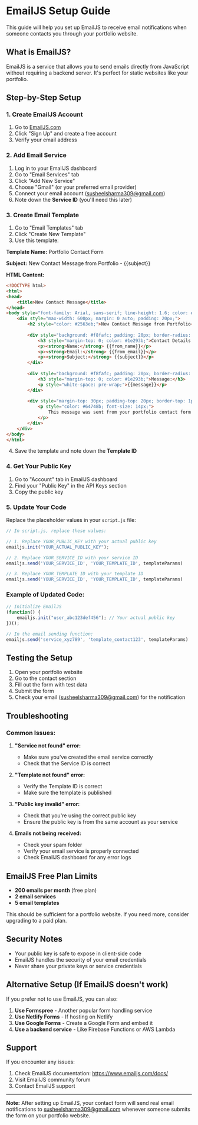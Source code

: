 # EmailJS Setup Guide

This guide will help you set up EmailJS to receive email notifications when someone contacts you through your portfolio website.

## What is EmailJS?

EmailJS is a service that allows you to send emails directly from JavaScript without requiring a backend server. It's perfect for static websites like your portfolio.

## Step-by-Step Setup

### 1. Create EmailJS Account

1. Go to [EmailJS.com](https://www.emailjs.com/)
2. Click "Sign Up" and create a free account
3. Verify your email address

### 2. Add Email Service

1. Log in to your EmailJS dashboard
2. Go to "Email Services" tab
3. Click "Add New Service"
4. Choose "Gmail" (or your preferred email provider)
5. Connect your email account (susheelsharma309@gmail.com)
6. Note down the **Service ID** (you'll need this later)

### 3. Create Email Template

1. Go to "Email Templates" tab
2. Click "Create New Template"
3. Use this template:

**Template Name:** Portfolio Contact Form

**Subject:** New Contact Message from Portfolio - {{subject}}

**HTML Content:**
```html
<!DOCTYPE html>
<html>
<head>
    <title>New Contact Message</title>
</head>
<body style="font-family: Arial, sans-serif; line-height: 1.6; color: #333;">
    <div style="max-width: 600px; margin: 0 auto; padding: 20px;">
        <h2 style="color: #2563eb;">New Contact Message from Portfolio</h2>
        
        <div style="background: #f8fafc; padding: 20px; border-radius: 8px; margin: 20px 0;">
            <h3 style="margin-top: 0; color: #1e293b;">Contact Details:</h3>
            <p><strong>Name:</strong> {{from_name}}</p>
            <p><strong>Email:</strong> {{from_email}}</p>
            <p><strong>Subject:</strong> {{subject}}</p>
        </div>
        
        <div style="background: #f8fafc; padding: 20px; border-radius: 8px; margin: 20px 0;">
            <h3 style="margin-top: 0; color: #1e293b;">Message:</h3>
            <p style="white-space: pre-wrap;">{{message}}</p>
        </div>
        
        <div style="margin-top: 30px; padding-top: 20px; border-top: 1px solid #e2e8f0;">
            <p style="color: #64748b; font-size: 14px;">
                This message was sent from your portfolio contact form at {{to_email}}
            </p>
        </div>
    </div>
</body>
</html>
```

4. Save the template and note down the **Template ID**

### 4. Get Your Public Key

1. Go to "Account" tab in EmailJS dashboard
2. Find your "Public Key" in the API Keys section
3. Copy the public key

### 5. Update Your Code

Replace the placeholder values in your `script.js` file:

```javascript
// In script.js, replace these values:

// 1. Replace YOUR_PUBLIC_KEY with your actual public key
emailjs.init("YOUR_ACTUAL_PUBLIC_KEY");

// 2. Replace YOUR_SERVICE_ID with your service ID
emailjs.send('YOUR_SERVICE_ID', 'YOUR_TEMPLATE_ID', templateParams)

// 3. Replace YOUR_TEMPLATE_ID with your template ID
emailjs.send('YOUR_SERVICE_ID', 'YOUR_TEMPLATE_ID', templateParams)
```

### Example of Updated Code:

```javascript
// Initialize EmailJS
(function() {
    emailjs.init("user_abc123def456"); // Your actual public key
})();

// In the email sending function:
emailjs.send('service_xyz789', 'template_contact123', templateParams)
```

## Testing the Setup

1. Open your portfolio website
2. Go to the contact section
3. Fill out the form with test data
4. Submit the form
5. Check your email (susheelsharma309@gmail.com) for the notification

## Troubleshooting

### Common Issues:

1. **"Service not found" error:**
   - Make sure you've created the email service correctly
   - Check that the Service ID is correct

2. **"Template not found" error:**
   - Verify the Template ID is correct
   - Make sure the template is published

3. **"Public key invalid" error:**
   - Check that you're using the correct public key
   - Ensure the public key is from the same account as your service

4. **Emails not being received:**
   - Check your spam folder
   - Verify your email service is properly connected
   - Check EmailJS dashboard for any error logs

## EmailJS Free Plan Limits

- **200 emails per month** (free plan)
- **2 email services**
- **5 email templates**

This should be sufficient for a portfolio website. If you need more, consider upgrading to a paid plan.

## Security Notes

- Your public key is safe to expose in client-side code
- EmailJS handles the security of your email credentials
- Never share your private keys or service credentials

## Alternative Setup (If EmailJS doesn't work)

If you prefer not to use EmailJS, you can also:

1. **Use Formspree** - Another popular form handling service
2. **Use Netlify Forms** - If hosting on Netlify
3. **Use Google Forms** - Create a Google Form and embed it
4. **Use a backend service** - Like Firebase Functions or AWS Lambda

## Support

If you encounter any issues:
1. Check EmailJS documentation: https://www.emailjs.com/docs/
2. Visit EmailJS community forum
3. Contact EmailJS support

---

**Note:** After setting up EmailJS, your contact form will send real email notifications to susheelsharma309@gmail.com whenever someone submits the form on your portfolio website.
